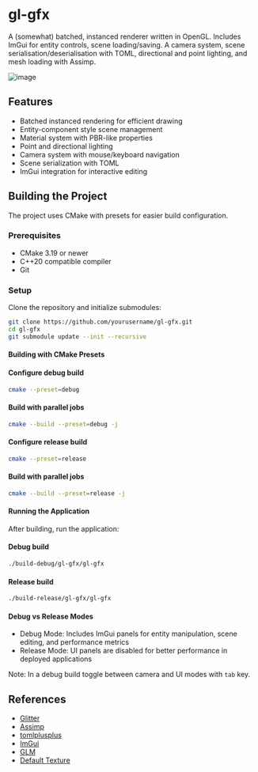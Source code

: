 # gl-gfx

A (somewhat) batched, instanced renderer written in OpenGL. Includes ImGui for entity controls, scene loading/saving. A camera system, scene serialisation/deserialisation with TOML, directional and point lighting, and mesh loading with Assimp.

![image](https://github.com/user-attachments/assets/d568f0d8-2d2e-4cd9-b331-57321c13e8b5)

## Features

- Batched instanced rendering for efficient drawing
- Entity-component style scene management
- Material system with PBR-like properties
- Point and directional lighting
- Camera system with mouse/keyboard navigation
- Scene serialization with TOML
- ImGui integration for interactive editing

## Building the Project

The project uses CMake with presets for easier build configuration.

### Prerequisites

- CMake 3.19 or newer
- C++20 compatible compiler
- Git

### Setup
Clone the repository and initialize submodules:

```sh
git clone https://github.com/yourusername/gl-gfx.git
cd gl-gfx
git submodule update --init --recursive
```

#### Building with CMake Presets

#### Configure debug build

```sh
cmake --preset=debug
```

#### Build with parallel jobs

```sh
cmake --build --preset=debug -j
```

#### Configure release build

```sh
cmake --preset=release
```

#### Build with parallel jobs

```sh
cmake --build --preset=release -j
```

#### Running the Application

After building, run the application:

#### Debug build

```sh
./build-debug/gl-gfx/gl-gfx
```

#### Release build

```sh
./build-release/gl-gfx/gl-gfx
```

#### Debug vs Release Modes

- Debug Mode: Includes ImGui panels for entity manipulation, scene editing, and performance metrics
- Release Mode: UI panels are disabled for better performance in deployed applications

Note: In a debug build toggle between camera and UI modes with `tab` key.

## References

- [Glitter](https://github.com/Polytonic/Glitter)
- [Assimp](https://github.com/assimp/assimp)
- [tomlplusplus](https://github.com/marzer/tomlplusplus)
- [ImGui](https://github.com/ocornut/imgui)
- [GLM](https://github.com/g-truc/glm)
- [Default Texture](https://polyhaven.com/a/rebar_reinforced_concrete)
